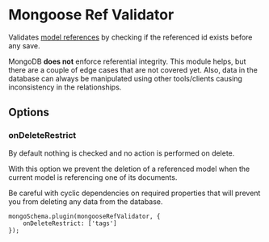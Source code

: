 # Mongoose Ref Validator
Validates [model references](http://mongoosejs.com/docs/populate.html) by checking if the referenced id exists before any save. 

MongoDB **does not** enforce referential integrity. This module helps, but there are a couple of edge cases that are not covered yet. Also, data in the database can always be manipulated using other tools/clients causing inconsistency in the relationships.

## Options

### onDeleteRestrict
By default nothing is checked and no action is performed on delete. 

With this option we prevent the deletion of a referenced model when the current model is referencing one of its documents. 

Be careful with cyclic dependencies on required properties that will prevent you from deleting any data from the database.


```
mongoSchema.plugin(mongooseRefValidator, {
	onDeleteRestrict: ['tags']
});
```
